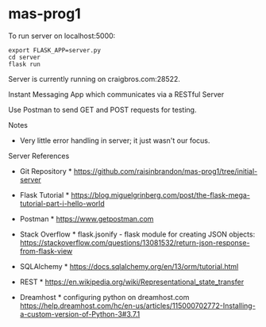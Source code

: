 # mas-prog1

To run server on localhost:5000:
```
export FLASK_APP=server.py
cd server
flask run
```

Server is currently running on craigbros.com:28522.

Instant Messaging App which communicates via a RESTful Server

Use Postman to send GET and POST requests for testing.


Notes

* Very little error handling in server; it just wasn't our focus.

Server References

* Git Repository *
https://github.com/raisinbrandon/mas-prog1/tree/initial-server

* Flask Tutorial *
https://blog.miguelgrinberg.com/post/the-flask-mega-tutorial-part-i-hello-world

* Postman *
https://www.getpostman.com

* Stack Overflow *
flask.jsonify - flask module for creating JSON objects:
https://stackoverflow.com/questions/13081532/return-json-response-from-flask-view

* SQLAlchemy *
https://docs.sqlalchemy.org/en/13/orm/tutorial.html

* REST *
https://en.wikipedia.org/wiki/Representational_state_transfer

* Dreamhost *
configuring python on dreamhost.com
https://help.dreamhost.com/hc/en-us/articles/115000702772-Installing-a-custom-version-of-Python-3#3.7.1
